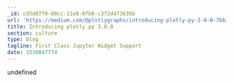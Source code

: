 ```yaml
---
_id: cd5d07f0-80cc-11e8-8fb6-c372d47363bb
url: 'https://medium.com/@plotlygraphs/introducing-plotly-py-3-0-0-7bb1333f69c6'
title: Introducing plotly.py 3.0.0
section: culture
type: blog
tagline: First Class Jupyter Widget Support
date: 1530847774
---
```

undefined
